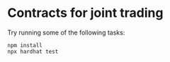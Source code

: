 # Contracts for joint trading


Try running some of the following tasks:

```shell
npm install
npx hardhat test
```
